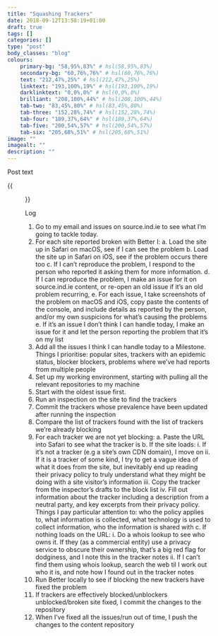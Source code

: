 ```yaml
---
title: "Squashing Trackers"
date: 2018-09-12T13:58:19+01:00
draft: true
tags: []
categories: []
type: "post"
body_classes: "blog"
colours:
    primary-bg: "58,95%,83%" # hsl(58,95%,83%)
    secondary-bg: "60,76%,76%" # hsl(60,76%,76%)
    text: "212,47%,25%" # hsl(212,47%,25%)
    linktext: "193,100%,19%" # hsl(193,100%,19%)
    darklinktext: "0,0%,0%" # hsl(0,0%,0%)
    brilliant: "208,100%,44%" # hsl(208,100%,44%)
    tab-two: "83,45%,80%" # hsl(83,45%,80%)
    tab-three: "152,28%,74%" # hsl(152,28%,74%)
    tab-four: "189,37%,64%" # hsl(189,37%,64%)
    tab-five: "200,54%,57%" # hsl(200,54%,57%)
    tab-six: "205,68%,51%" # hsl(205,68%,51%)
image: ""
imagealt: ""
description: ""
---
```


Post text<!--more-->

{{<figure class="note-image" src="office-dog.png" link="https://alink.com" alt="alt text" caption="caption text">}}

Log

1. Go to my email and issues on source.ind.ie to see what I’m going to tackle today.
2. For each site reported broken with Better I:
    a. Load the site up in Safari on macOS, see if I can see the problem
    b. Load the site up in Safari on iOS, see if the problem occurs there too
    c. If I can’t reproduce the problem, I respond to the person who reported it asking them for more information.
    d. If I can reproduce the problem, I make an issue for it on source.ind.ie content, or re-open an old issue if it’s an old problem recurring, 
    e. For each issue, I take screenshots of the problem on macOS and iOS, copy paste the contents of the console, and include details as reported by the person, and/or my own suspicions for what’s causing the problems
    e. If it’s an issue I don’t think I can handle today, I make an issue for it and let the person reporting the problem that it’s on my list
3. Add all the issues I think I can handle today to a Milestone. Things I prioritise: popular sites, trackers with an epidemic status, blocker blockers, problems where we’ve had reports from multiple people
4. Set up my working environment, starting with pulling all the relevant repositories to my machine
5. Start with the oldest issue first.
6. Run an inspection on the site to find the trackers
7. Commit the trackers whose prevalence have been updated after running the inspection
7. Compare the list of trackers found with the list of trackers we’re already blocking
8. For each tracker we are not yet blocking:
    a. Paste the URL into Safari to see what the tracker is
    b. If the site loads:
        i. If it’s not a tracker (e.g a site’s own CDN domain), I move on
        ii. If it is a tracker of some kind, I try to get a vague idea of what it does from the site, but inevitably end up reading their privacy policy to truly understand what they might be doing with a site visitor’s information
        iii. Copy the tracker from the inspector’s drafts to the block list
        iv. Fill out information about the tracker including a description from a neutral party, and key excerpts from their privacy policy. Things I pay particular attention to: who the policy applies to, what information is collected, what technology is used to collect information, who the information is shared with
    c. If nothing loads on the URL:
        i. Do a whois lookup to see who owns it. If they (as a commercial entity) use a privacy service to obscure their ownership, that’s a big red flag for dodginess, and I note this in the tracker notes
        ii. If I can’t find them using whois lookup, search the web til I work out who it is, and note how I found out in the tracker notes
9. Run Better locally to see if blocking the new trackers have fixed the problem
11. If trackers are effectively blocked/unblockers unblocked/broken site fixed, I commit the changes to the repository
12. When I’ve fixed all the issues/run out of time, I push the changes to the content repository